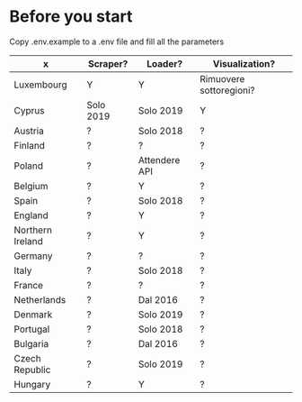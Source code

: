 # Before you start
Copy .env.example to a .env file and fill all the parameters


 x| Scraper? | Loader? | Visualization?
--|----------| --------|---------------
Luxembourg | Y | Y | Rimuovere sottoregioni?
Cyprus | Solo 2019 | Solo 2019 | Y
Austria | ? | Solo 2018 | ?
Finland | ? | ? | ?
Poland | ? | Attendere API | ?
Belgium | ? | Y | ?
Spain | ? | Solo 2018 | ?
England | ? | Y | ?
Northern Ireland | ? | Y | ?
Germany | ? | ? | ?
Italy | ? | Solo 2018 | ?
France | ? | ? | ?
Netherlands | ? | Dal 2016 | ?
Denmark | ? | Solo 2019 | ?
Portugal | ? | Solo 2018 | ?
Bulgaria | ? | Dal 2016 | ?
Czech Republic | ? | Solo 2019| ?
Hungary | ? | Y | ?
